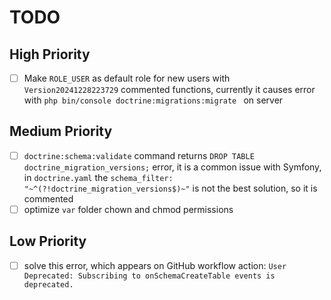# TODO

## High Priority
- [ ] Make `ROLE_USER` as default role for new users with `Version20241228223729` commented functions, currently it causes error with `php bin/console doctrine:migrations:migrate
` on server

## Medium Priority
- [ ] `doctrine:schema:validate` command returns `DROP TABLE doctrine_migration_versions;` error, it is a common issue with Symfony, in `doctrine.yaml` the `schema_filter: "~^(?!doctrine_migration_versions$)~"` is not the best solution, so it is commented
- [ ] optimize `var` folder chown and chmod permissions

## Low Priority
- [ ] solve this error, which appears on GitHub workflow action: `User Deprecated: Subscribing to onSchemaCreateTable events is deprecated.`
